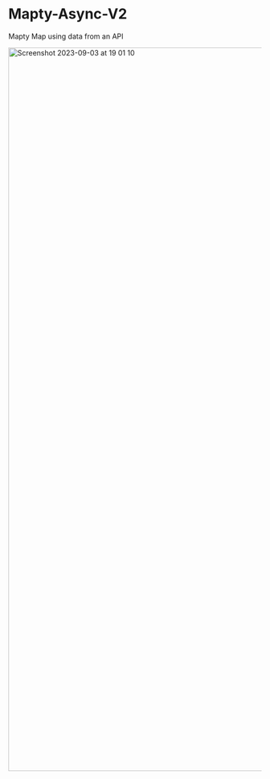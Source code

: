 # Mapty-Async-V2
Mapty Map using data from an API

<img width="1440" alt="Screenshot 2023-09-03 at 19 01 10" src="https://github.com/Karumaidoi/Mapty-Async-V2/assets/75602353/6edcfbdd-0e77-4e69-bdf4-949c06d4f368">
